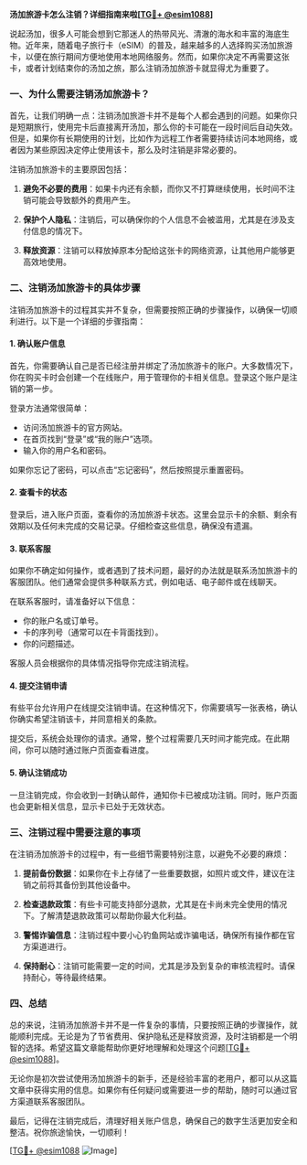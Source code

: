 **汤加旅游卡怎么注销？详细指南来啦[[TG💪+ @esim1088](https://t.me/s/esim1088)]**

说起汤加，很多人可能会想到它那迷人的热带风光、清澈的海水和丰富的海底生物。近年来，随着电子旅行卡（eSIM）的普及，越来越多的人选择购买汤加旅游卡，以便在旅行期间方便地使用本地网络服务。然而，如果你决定不再需要这张卡，或者计划结束你的汤加之旅，那么注销汤加旅游卡就显得尤为重要了。

### 一、为什么需要注销汤加旅游卡？

首先，让我们明确一点：注销汤加旅游卡并不是每个人都会遇到的问题。如果你只是短期旅行，使用完卡后直接离开汤加，那么你的卡可能在一段时间后自动失效。但是，如果你有长期使用的计划，比如作为远程工作者需要持续访问本地网络，或者因为某些原因决定停止使用该卡，那么及时注销是非常必要的。

注销汤加旅游卡的主要原因包括：

1. **避免不必要的费用**：如果卡内还有余额，而你又不打算继续使用，长时间不注销可能会导致额外的费用产生。
   
2. **保护个人隐私**：注销后，可以确保你的个人信息不会被滥用，尤其是在涉及支付信息的情况下。

3. **释放资源**：注销可以释放掉原本分配给这张卡的网络资源，让其他用户能够更高效地使用。

### 二、注销汤加旅游卡的具体步骤

注销汤加旅游卡的过程其实并不复杂，但需要按照正确的步骤操作，以确保一切顺利进行。以下是一个详细的步骤指南：

#### 1. 确认账户信息

首先，你需要确认自己是否已经注册并绑定了汤加旅游卡的账户。大多数情况下，你在购买卡时会创建一个在线账户，用于管理你的卡相关信息。登录这个账户是注销的第一步。

登录方法通常很简单：
- 访问汤加旅游卡的官方网站。
- 在首页找到“登录”或“我的账户”选项。
- 输入你的用户名和密码。

如果你忘记了密码，可以点击“忘记密码”，然后按照提示重置密码。

#### 2. 查看卡的状态

登录后，进入账户页面，查看你的汤加旅游卡状态。这里会显示卡的余额、剩余有效期以及任何未完成的交易记录。仔细检查这些信息，确保没有遗漏。

#### 3. 联系客服

如果你不确定如何操作，或者遇到了技术问题，最好的办法就是联系汤加旅游卡的客服团队。他们通常会提供多种联系方式，例如电话、电子邮件或在线聊天。

在联系客服时，请准备好以下信息：
- 你的账户名或订单号。
- 卡的序列号（通常可以在卡背面找到）。
- 你的问题描述。

客服人员会根据你的具体情况指导你完成注销流程。

#### 4. 提交注销申请

有些平台允许用户在线提交注销申请。在这种情况下，你需要填写一张表格，确认你确实希望注销该卡，并同意相关的条款。

提交后，系统会处理你的请求。通常，整个过程需要几天时间才能完成。在此期间，你可以随时通过账户页面查看进度。

#### 5. 确认注销成功

一旦注销完成，你会收到一封确认邮件，通知你卡已被成功注销。同时，账户页面也会更新相关信息，显示卡已处于无效状态。

### 三、注销过程中需要注意的事项

在注销汤加旅游卡的过程中，有一些细节需要特别注意，以避免不必要的麻烦：

1. **提前备份数据**：如果你在卡上存储了一些重要数据，如照片或文件，建议在注销之前将其备份到其他设备中。

2. **检查退款政策**：有些卡可能支持部分退款，尤其是在卡尚未完全使用的情况下。了解清楚退款政策可以帮助你最大化利益。

3. **警惕诈骗信息**：注销过程中要小心钓鱼网站或诈骗电话，确保所有操作都在官方渠道进行。

4. **保持耐心**：注销可能需要一定的时间，尤其是涉及到复杂的审核流程时。请保持耐心，等待最终结果。

### 四、总结

总的来说，注销汤加旅游卡并不是一件复杂的事情，只要按照正确的步骤操作，就能顺利完成。无论是为了节省费用、保护隐私还是释放资源，及时注销都是一个明智的选择。希望这篇文章能帮助你更好地理解和处理这个问题[[TG💪+ @esim1088](https://t.me/s/esim1088)]。

无论你是初次尝试使用汤加旅游卡的新手，还是经验丰富的老用户，都可以从这篇文章中获得实用的信息。如果你有任何疑问或需要进一步的帮助，随时可以通过官方渠道联系客服团队。

最后，记得在注销完成后，清理好相关账户信息，确保自己的数字生活更加安全和整洁。祝你旅途愉快，一切顺利！

[[TG💪+ @esim1088](https://t.me/s/esim1088) ![Image](https://i.postimg.cc/4NQfJmqS/Snipaste-2025-05-13-00-14-12.png)]